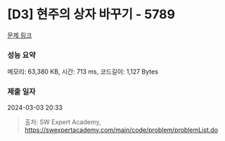 # [D3] 현주의 상자 바꾸기 - 5789 

[문제 링크](https://swexpertacademy.com/main/code/problem/problemDetail.do?contestProbId=AWYygN36Qn8DFAVm) 

### 성능 요약

메모리: 63,380 KB, 시간: 713 ms, 코드길이: 1,127 Bytes

### 제출 일자

2024-03-03 20:33



> 출처: SW Expert Academy, https://swexpertacademy.com/main/code/problem/problemList.do